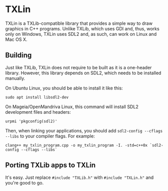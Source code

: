 # TXLin
TXLin is a TXLib-compatible library that provides a simple way to draw graphics in C++ programs. Unlike TXLib, which uses GDI and, thus, works only on Windows, TXLin uses SDL2 and, as such, can work on Linux and Mac OS X.

## Building
Just like TXLib, TXLin does not require to be built as it is a one-header library. However, this library depends on SDL2, which needs to be installed manually.

On Ubuntu Linux, you should be able to install it like this:
```
sudo apt install libsdl2-dev
```
On Mageia/OpenMandriva Linux, this command will install SDL2 development files and headers:
```
urpmi 'pkgconfig(sdl2)'
```

Then, when linking your applications, you should add `sdl2-config --cflags --libs` to your compiler flags. For example:
```
clang++ my_txlin_program.cpp -o my_txlin_program -I. -std=c++0x `sdl2-config --cflags --libs`
``` 

## Porting TXLib apps to TXLin
It's easy. Just replace ``#include "TXLib.h"`` with ``#include "TXLin.h"`` and you're good to go.
